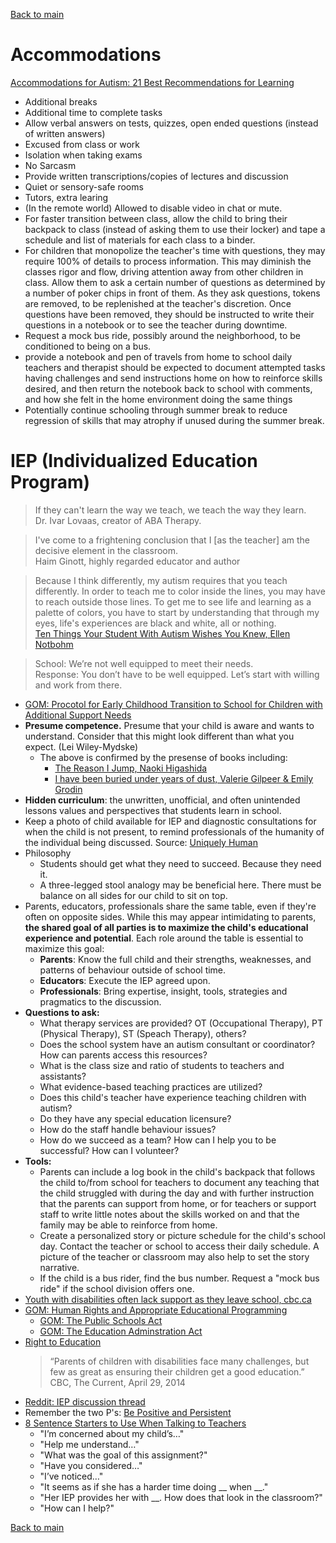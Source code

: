 [Back to main](README.md)

# Accommodations

[Accommodations for Autism: 21 Best Recommendations for Learning](https://thehomeschoolresourceroom.com/2021/04/12/accommodations-autism/)

* Additional breaks
* Additional time to complete tasks
* Allow verbal answers on tests, quizzes, open ended questions (instead of written answers)
* Excused from class or work
* Isolation when taking exams
* No Sarcasm
* Provide written transcriptions/copies of lectures and discussion
* Quiet or sensory-safe rooms
* Tutors, extra learing
* (In the remote world) Allowed to disable video in chat or mute.
* For faster transition between class, allow the child to bring their backpack to class (instead of asking them to use their locker) and tape a schedule and list of materials for each class to a binder.
* For children that monopolize the teacher's time with questions, they may require 100% of details to process information. This may diminish the classes rigor and flow, driving attention away from other children in class. Allow them to ask a certain number of questions as determined by a number of poker chips in front of them. As they ask questions, tokens are removed, to be replenished at the teacher's discretion. Once questions have been removed, they should be instructed to write their questions in a notebook or to see the teacher during downtime.
* Request a mock bus ride, possibly around the neighborhood, to be conditioned to being on a bus.
* provide a notebook and pen of travels from home to school daily teachers and therapist should be expected to document attempted tasks having challenges and send instructions home on how to reinforce skills desired, and then return the notebook back to school with comments, and how she felt in the home environment doing the same things
* Potentially continue schooling through summer break to reduce regression of skills that may atrophy if unused during the summer break.

# IEP (Individualized Education Program)

> If they can't learn the way we teach, we teach the way they learn.  
> Dr. Ivar Lovaas, creator of ABA Therapy.  

> I've come to a frightening conclusion that I [as the teacher] am the decisive element in the classroom.  
> Haim Ginott, highly regarded educator and author  

> Because I think differently, my autism requires that you teach differently. In order to teach me to color inside the lines, you may have to reach outside those lines. To get me to see life and learning as a palette of colors, you have to start by understanding that through my eyes, life's experiences are black and white, all or nothing.  
> [Ten Things Your Student With Autism Wishes You Knew, Ellen Notbohm](https://www.amazon.com/Things-Your-Student-Autism-Wishes-ebook/dp/B0B3HWPPG8)  

> School: We’re not well equipped to meet their needs.  
> Response: You don’t have to be well equipped. Let’s start with willing and work from there.  

* [GOM: Procotol for Early Childhood Transition to School for Children with Additional Support Needs](https://www.gov.mb.ca/healthychild/publications/protocol_early_childhood_transition.pdf)
* **Presume competence.** Presume that your child is aware and wants to understand. Consider that this might look different than what you expect. (Lei Wiley-Mydske)
  * The above is confirmed by the presense of books including:
    * [The Reason I Jump, Naoki Higashida](https://www.amazon.ca/Reason-Jump-Inner-Thirteen-Year-Old-Autism/dp/0345807820)
    * [I have been buried under years of dust, Valerie Gilpeer & Emily Grodin](https://www.amazon.ca/Have-Been-Buried-Under-Years/dp/0062984349)
* **Hidden curriculum**: the unwritten, unofficial, and often unintended lessons values and perspectives that students learn in school.
* Keep a photo of child available for IEP and diagnostic consultations for when the child is not present, to remind professionals of the humanity of the individual being discussed. Source: [Uniquely Human](https://www.goodreads.com/en/book/show/23492643)
* Philosophy
  * Students should get what they need to succeed. Because they need it.
  * A three-legged stool analogy may be beneficial here. There must be balance on all sides for our child to sit on top.
* Parents, educators, professionals share the same table, even if they're often on opposite sides. While this may appear intimidating to parents, **the shared goal of all parties is to maximize the child's educational experience and potential**. Each role around the table is essential to maximize this goal:
  * **Parents**: Know the full child and their strengths, weaknesses, and patterns of behaviour outside of school time.
  * **Educators**: Execute the IEP agreed upon.
  * **Professionals**: Bring expertise, insight, tools, strategies and pragmatics to the discussion.
* **Questions to ask:**
  * What therapy services are provided? OT (Occupational Therapy), PT (Physical Therapy), ST (Speach Therapy), others?
  * Does the school system have an autism consultant or coordinator? How can parents access this resources?
  * What is the class size and ratio of students to teachers and assistants?
  * What evidence-based teaching practices are utilized?
  * Does this child's teacher have experience teaching children with autism?
  * Do they have any special education licensure?
  * How do the staff handle behaviour issues?
  * How do we succeed as a team? How can I help you to be successful? How can I volunteer?
* **Tools:**
  * Parents can include a log book in the child's backpack that follows the child to/from school for teachers to document any teaching that the child struggled with during the day and with further instruction that the parents can support from home, or for teachers or support staff to write little notes about the skills worked on and that the family may be able to reinforce from home.
  * Create a personalized story or picture schedule for the child's school day. Contact the teacher or school to access their daily schedule. A picture of the teacher or classroom may also help to set the story narrative.
  * If the child is a bus rider, find the bus number. Request a "mock bus ride" if the school division offers one.
* [Youth with disabilities often lack support as they leave school, cbc.ca](https://www.cbc.ca/news/canada/manitoba/youth-with-disabilities-transition-school-report-1.6837919)
* [GOM: Human Rights and Appropriate Educational Programming](https://www.edu.gov.mb.ca/k12/specedu/aep/human_rights.html#:~:text=A%20publicly%20funded%20education%20system,and%20The%20Education%20Administration%20Act.)
  * [GOM: The Public Schools Act](https://web2.gov.mb.ca/laws/statutes/ccsm/p250.php)
  * [GOM: The Education Adminstration Act](https://web2.gov.mb.ca/laws/statutes/ccsm/e010.php)
* [Right to Education](https://inclusiveeducation.ca/learn/right-to-education/)
  > “Parents of children with disabilities face many challenges, but few as great as ensuring their children get a good education.”  
  > CBC, The Current, April 29, 2014  
* [Reddit: IEP discussion thread](https://www.reddit.com/r/Autism_Parenting/comments/13s9srx/comment/jlq53ag/?context=3&share_id=4aMFqy0KD1YErYGK8imUq&utm_content=1&utm_medium=ios_app&utm_name=ioscss&utm_source=share&utm_term=1)
* Remember the two P's: [Be Positive and Persistent](http://firstsigns.org/treatment/schools.htm)
* [8 Sentence Starters to Use When Talking to Teachers](https://www.davidsongifted.org/gifted-blog/8-sentence-starters-to-use-when-talking-to-teachers/)
  * "I’m concerned about my child’s…"
  * "Help me understand…"
  * "What was the goal of this assignment?"
  * "Have you considered…"
  * "I’ve noticed…"
  * "It seems as if she has a harder time doing __ when __."
  * "Her IEP provides her with __. How does that look in the classroom?"
  * "How can I help?"

[Back to main](README.md)